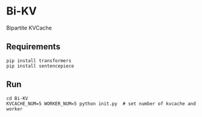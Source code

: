 # Bi-KV
Bipartite KVCache

## Requirements
```
pip install transformers
pip install sentencepiece
```
## Run
```
cd Bi-KV
KVCACHE_NUM=5 WORKER_NUM=5 python init.py  # set number of kvcache and worker 
```
